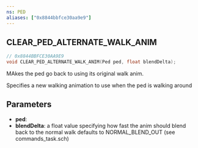 ```yaml
---
ns: PED
aliases: ["0x8844bbfce30aa9e9"]
---
```

## CLEAR_PED_ALTERNATE_WALK_ANIM

```c
// 0x8844BBFCE30AA9E9
void CLEAR_PED_ALTERNATE_WALK_ANIM(Ped ped, float blendDelta);
```

MAkes the ped go back to using its original walk anim.

Specifies a new walking animation to use when the ped is walking around


## Parameters
* **ped**: 
* **blendDelta**: a float value specifying how fast the anim should blend back to the normal walk defaults to NORMAL_BLEND_OUT (see commands_task.sch)
